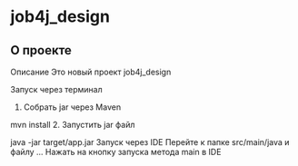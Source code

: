 # job4j_design

## О проекте

Описание
Это новый проект job4j_design

Запуск через терминал
1. Собрать jar через Maven

mvn install
2. Запустить jar файл

java -jar target/app.jar
Запуск через IDE
Перейте к папке src/main/java и файлу ...
Нажать на кнопку запуска метода main в IDE

